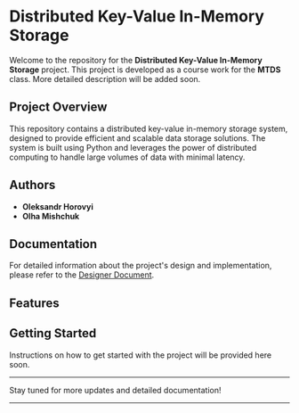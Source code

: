 # Distributed Key-Value In-Memory Storage

Welcome to the repository for the **Distributed Key-Value In-Memory Storage** project. This project is developed as a course work for the **MTDS** class. More detailed description will be added soon.

## Project Overview

This repository contains a distributed key-value in-memory storage system, designed to provide efficient and scalable data storage solutions. The system is built using Python and leverages the power of distributed computing to handle large volumes of data with minimal latency.

## Authors

- **Oleksandr Horovyi**
- **Olha Mishchuk**

## Documentation

For detailed information about the project's design and implementation, please refer to the [Designer Document](https://docs.google.com/document/d/1ChiZur4TCOA_NRxsgcBbnRgII_Wa3irQWM-TebQbfCw/edit?usp=sharing).

## Features



## Getting Started

Instructions on how to get started with the project will be provided here soon.

---

Stay tuned for more updates and detailed documentation!

---
